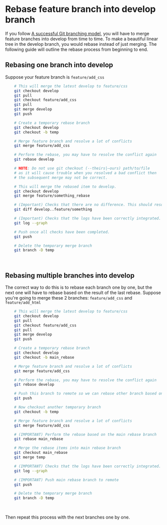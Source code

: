 # Rebase feature branch into develop branch
If you follow [A successful Git branching model](http://nvie.com/posts/a-successful-git-branching-model/), you will have to merge feature branches into develop from time to time. To make a beautiful linear tree in the develop branch, you would rebase instead of just merging. The following guide will outline the rebase process from beginning to end.

## Rebasing one branch into develop
Suppose your feature branch is `feature/add_css`

```bash
    # This will merge the latest develop to feature/css
    git checkout develop
    git pull
    git checkout feature/add_css
    git pull
    git merge develop
    git push

    # Create a temporary rebase branch
    git checkout develop
    git checkout -b temp

    # Merge feature branch and resolve a lot of conflicts
    git merge feature/add_css

    # Perform the rebase, you may have to resolve the conflict again
    git rebase develop

    # NOTE: Do not use git checkout (--theirs|–ours) path/to/file
    # as it will cause trouble when you resolved a bad conflict then
    # the subsequent merge may not be correct.

    # This will merge the rebased item to develop.
    git checkout develop
    git merge feature/something_rebase

    # (Important) Checks that there are no difference. This should resolve in no difference in the ideal case
    git diff develop..feature/something

    # (Important) Checks that the logs have been correctly integrated.
    git log --graph

    # Push once all checks have been completed.
    git push

    # Delete the temporary merge branch
    git branch -D temp
```
<br/>

## Rebasing multiple branches into develop
The correct way to do this is to rebase each branch one by one, but the next one will have to rebase based on the result of the last rebase. Suppose you're going to merge these 2 branches: `feature/add_css` and `feature/add_html`

```bash
    # This will merge the latest develop to feature/css
    git checkout develop
    git pull
    git checkout feature/add_css
    git pull
    git merge develop
    git push

    # Create a temporary rebase branch
    git checkout develop
    git checkout -b main_rebase

    # Merge feature branch and resolve a lot of conflicts
    git merge feature/add_css

    # Perform the rebase, you may have to resolve the conflict again
    git rebase develop

    # Push this branch to remote so we can rebase other branch based on it
    git push

    # Now checkout another temporary branch
    git checkout -b temp

    # Merge feature branch and resolve a lot of conflicts
    git merge feature/add_css

    # (IMPORTANT) Perform the rebase based on the main rebase branch
    git rebase main_rebase

    # Merge the rebase items into main rebase branch
    git checkout main_rebase
    git merge temp

    # (IMPORTANT) Checks that the logs have been correctly integrated.
    git log --graph

    # (IMPORTANT) Push main rebase branch to remote
    git push

    # Delete the temporary merge branch
    git branch -D temp
```
<br/>

Then repeat this process with the next branches one by one.
